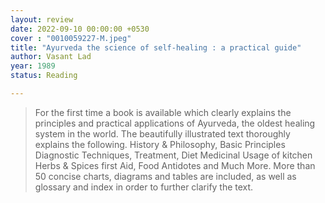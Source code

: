 ```yaml
---
layout: review
date: 2022-09-10 00:00:00 +0530
cover : "0010059227-M.jpeg"
title: "Ayurveda the science of self-healing : a practical guide"
author: Vasant Lad
year: 1989
status: Reading

---
```

>For the first time a book is available which clearly explains the principles and practical applications of Ayurveda, the oldest healing system in the world. The beautifully illustrated text thoroughly explains the following. 
>History & Philosophy, Basic Principles Diagnostic Techniques, Treatment, Diet Medicinal Usage of kitchen Herbs & Spices first Aid, Food Antidotes and Much More. More than 50 concise charts, diagrams and tables are included, as well as glossary and index in order to further clarify the text.